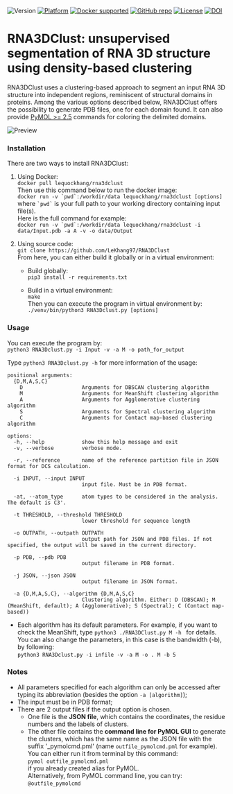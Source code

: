 ![Version](https://img.shields.io/badge/Version-1.0.0-blue)
[![Platform](https://img.shields.io/badge/Platform-Linux-blueviolet)](https://evryrna.ibisc.univ-evry.fr/evryrna/RNA3DClust/home)
[![Docker supported](https://img.shields.io/badge/Docker-Supported-brightgreen)](https://github.com/LeKhang97/RNA3DClust/blob/main/Dockerfile)
[![GitHub repo](https://img.shields.io/badge/Repo-GitHub-white.svg)](https://github.com/LeKhang97/RNA3DClust/tree/main)
[![License](https://img.shields.io/badge/License-MIT-informational.svg)](https://github.com/LeKhang97/RNA3DClust/blob/main/LICENSE)
[![DOI](https://img.shields.io/badge/DOI-10.1101%2F2025.01.12.632579-yellow)](https://doi.org/10.1101/2025.01.12.632579)

# RNA3DClust: unsupervised segmentation of RNA 3D structure using density-based clustering
RNA3DClust uses a clustering-based approach to segment an input RNA 3D structure into independent regions, reminiscent of structural domains in proteins. Among the various options described below, RNA3DClust offers the possibility to generate PDB files, one for each domain found. It can also provide [PyMOL >= 2.5](https://www.pymol.org/) commands for coloring the delimited domains.

![Preview](https://evryrna2.ibisc.univ-evry.fr/RNA3DClust.png)

### Installation
There are two ways to install RNA3DClust:

1. Using Docker:  
```docker pull lequockhang/rna3dclust ```  
Then use this command below to run the docker image:  
```docker run -v `pwd`:/workdir/data lequockhang/rna3dclust [options] ```  
where `` `pwd` `` is your full path to your working directory containing input file(s).  
Here is the full command for example:  
```docker run -v `pwd`:/workdir/data lequockhang/rna3dclust -i data/Input.pdb -a A -v -o data/Output```

3. Using source code:  
```git clone https://github.com/LeKhang97/RNA3DClust```  
From here, you can either build it globally or in a virtual environment:

    * Build globally:  
    ```pip3 install -r requirements.txt```

    * Build in a virtual environment:  
    ```make```  
    Then you can execute the program in virtual environment by:  
    ```./venv/bin/python3 RNA3Dclust.py [options]```

### Usage
You can execute the program by:<br/>
```python3 RNA3Dclust.py -i Input -v -a M -o path_for_output ```

Type ```python3 RNA3Dclust.py -h``` for more information of the usage:
```
positional arguments:
  {D,M,A,S,C}
    D                   Arguments for DBSCAN clustering algorithm
    M                   Arguments for MeanShift clustering algorithm
    A                   Arguments for Agglomerative clustering algorithm
    S                   Arguments for Spectral clustering algorithm
    C                   Arguments for Contact map-based clustering algorithm

options:
  -h, --help            show this help message and exit
  -v, --verbose         verbose mode.

  -r, --reference       name of the reference partition file in JSON format for DCS calculation.

  -i INPUT, --input INPUT
                        input file. Must be in PDB format.

  -at, --atom_type      atom types to be considered in the analysis. The default is C3'.

  -t THRESHOLD, --threshold THRESHOLD
                        lower threshold for sequence length

  -o OUTPATH, --outpath OUTPATH
                        output path for JSON and PDB files. If not specified, the output will be saved in the current directory.

  -p PDB, --pdb PDB
                        output filename in PDB format.

  -j JSON, --json JSON
                        output filename in JSON format.

  -a {D,M,A,S,C}, --algorithm {D,M,A,S,C}
                        Clustering algorithm. Either: D (DBSCAN); M (MeanShift, default); A (Agglomerative); S (Spectral); C (Contact map-based))
```

- Each algorithm has its default parameters. For example, if you want to check the MeanShift, type ```python3 ./RNA3DClust.py M -h ``` for details. You can also change the parameters, in this case is the bandwidth (-b), by following: <br>
```python3 RNA3Dclust.py -i infile -v -a M -o . M -b 5```

### Notes
- All parameters specified for each algorithm can only be accessed after typing its abbreviation (besides the option `-a [algorithm]`);
- The input must be in PDB format;
- There are 2 output files if the output option is chosen.
   - One file is the **JSON file**, which contains the coordinates, the residue numbers and the labels of clusters.
   - The other file contains the **command line for PyMOL GUI** to generate the clusters, which has the same name as the JSON file with the suffix '_pymolcmd.pml' (name ```outfile_pymolcmd.pml``` for example).  
     You can either run it from terminal by this command:  
`pymol outfile_pymolcmd.pml`  
if you already created alias for PyMOL.  
Alternatively, from PyMOL command line, you can try:  
```@outfile_pymolcmd ```
